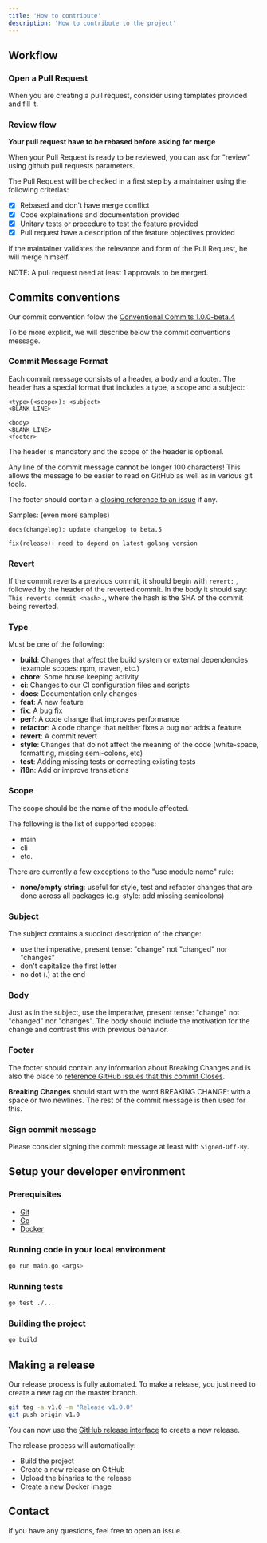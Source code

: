 ```yaml
---
title: 'How to contribute'
description: 'How to contribute to the project'
---
```


## Workflow

### Open a Pull Request

When you are creating a pull request, consider using templates provided and fill it.

### Review flow

**Your pull request have to be rebased before asking for merge**

When your Pull Request is ready to be reviewed, you can ask for "review" using github pull requests parameters.

The Pull Request will be checked in a first step by a maintainer using the following criterias:

- [x] Rebased and don't have merge conflict
- [x] Code explainations and documentation provided
- [x] Unitary tests or procedure to test the feature provided
- [x] Pull request have a description of the feature objectives provided

If the maintainer validates the relevance and form of the Pull Request, he will merge himself.

NOTE: A pull request need at least 1 approvals to be merged.

## Commits conventions

Our commit convention folow the [Conventional Commits 1.0.0-beta.4](https://www.conventionalcommits.org/en/v1.0.0-beta.4/)

To be more explicit, we will describe below the commit conventions message.

### Commit Message Format

Each commit message consists of a header, a body and a footer. The header has a special format that includes a type, a scope and a subject:

```
<type>(<scope>): <subject>
<BLANK LINE>

<body>
<BLANK LINE>
<footer>
```

The header is mandatory and the scope of the header is optional.

Any line of the commit message cannot be longer 100 characters! This allows the message to be easier to read on GitHub as well as in various git tools.

The footer should contain a [closing reference to an issue](https://docs.github.com/en/issues/tracking-your-work-with-issues/linking-a-pull-request-to-an-issue) if any.

Samples: (even more samples)

```
docs(changelog): update changelog to beta.5
```

```
fix(release): need to depend on latest golang version
```

### Revert

If the commit reverts a previous commit, it should begin with `revert:` , followed by the header of the reverted commit. In the body it should say: `This reverts commit <hash>.`, where the hash is the SHA of the commit being reverted.

### Type

Must be one of the following:

- **build**: Changes that affect the build system or external dependencies (example scopes: npm, maven, etc.)
- **chore**: Some house keeping activity
- **ci**: Changes to our CI configuration files and scripts
- **docs**: Documentation only changes
- **feat**: A new feature
- **fix**: A bug fix
- **perf**: A code change that improves performance
- **refactor**: A code change that neither fixes a bug nor adds a feature
- **revert**: A commit revert
- **style**: Changes that do not affect the meaning of the code (white-space, formatting, missing semi-colons, etc)
- **test**: Adding missing tests or correcting existing tests
- **i18n**: Add or improve translations

### Scope

The scope should be the name of the module affected.

The following is the list of supported scopes:

- main
- cli
- etc.

There are currently a few exceptions to the "use module name" rule:

- **none/empty string**: useful for style, test and refactor changes that are done across all packages (e.g. style: add missing semicolons)

### Subject

The subject contains a succinct description of the change:

- use the imperative, present tense: "change" not "changed" nor "changes"
- don't capitalize the first letter
- no dot (.) at the end

### Body

Just as in the subject, use the imperative, present tense: "change" not "changed" nor "changes". The body should include the motivation for the change and contrast this with previous behavior.

### Footer

The footer should contain any information about Breaking Changes and is also the place to [reference GitHub issues that this commit Closes](https://docs.github.com/en/issues/tracking-your-work-with-issues/linking-a-pull-request-to-an-issue).

**Breaking Changes** should start with the word BREAKING CHANGE: with a space or two newlines. The rest of the commit message is then used for this.

### Sign commit message

Please consider signing the commit message at least with `Signed-Off-By`.

## Setup your developer environment

### Prerequisites

- [Git](https://git-scm.com/)
- [Go](https://golang.org/)
- [Docker](https://www.docker.com/)

### Running code in your local environment

```bash
go run main.go <args>
```

### Running tests

```bash
go test ./...
```

### Building the project

```bash
go build
```

## Making a release

Our release process is fully automated. To make a release, you just need to create a new tag on the master branch.

```bash
git tag -a v1.0 -m "Release v1.0.0"
git push origin v1.0
```

You can now use the [GitHub release interface](https://github.com/LeoFVO/go4hackers/releases/new) to create a new release.

The release process will automatically:

- Build the project
- Create a new release on GitHub
- Upload the binaries to the release
- Create a new Docker image

## Contact

If you have any questions, feel free to open an issue.
